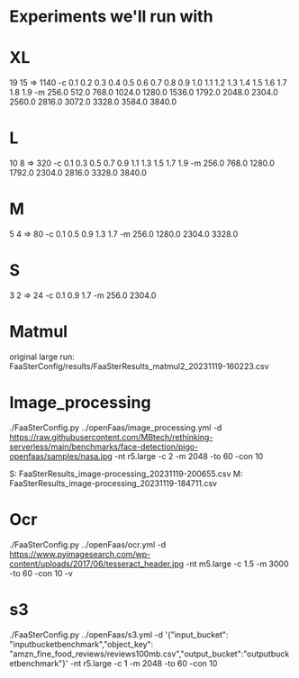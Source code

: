 # Experiments we'll run with 

# XL
19 15 => 1140
-c 0.1 0.2 0.3 0.4 0.5 0.6 0.7 0.8 0.9 1.0 1.1 1.2 1.3 1.4 1.5 1.6 1.7 1.8 1.9 -m 256.0 512.0 768.0 1024.0 1280.0 1536.0 1792.0 2048.0 2304.0 2560.0 2816.0 3072.0 3328.0 3584.0 3840.0

# L 
10 8 => 320
-c 0.1 0.3 0.5 0.7 0.9 1.1 1.3 1.5 1.7 1.9 -m 256.0 768.0 1280.0 1792.0 2304.0 2816.0 3328.0 3840.0

# M 
5 4 => 80
-c 0.1 0.5 0.9 1.3 1.7 -m 256.0 1280.0 2304.0 3328.0

# S 
3 2 => 24
-c 0.1 0.9 1.7 -m 256.0 2304.0

# Matmul 
original large run: 
FaaSterConfig/results/FaaSterResults_matmul2_20231119-160223.csv




# Image_processing
./FaaSterConfig.py ../openFaas/image_processing.yml -d  https://raw.githubusercontent.com/MBtech/rethinking-serverless/main/benchmarks/face-detection/pigo-openfaas/samples/nasa.jpg -nt r5.large  -c 2 -m 2048 -to 60 -con 10

S: FaaSterResults_image-processing_20231119-200655.csv
M: FaaSterResults_image-processing_20231119-184711.csv

# Ocr 
./FaaSterConfig.py ../openFaas/ocr.yml -d https://www.pyimagesearch.com/wp-content/uploads/2017/06/tesseract_header.jpg -nt m5.large  -c 1.5 -m 3000 -to 60 -con 10 -v

# s3 
./FaaSterConfig.py ../openFaas/s3.yml -d '{"input_bucket": "inputbucketbenchmark","object_key": "amzn_fine_food_reviews/reviews100mb.csv","output_bucket":"outputbucketbenchmark"}' -nt r5.large  -c 1 -m 2048 -to 60 -con 10
